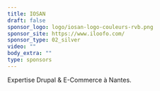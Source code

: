 ```yaml
---
title: IOSAN
draft: false
sponsor_logo: logo/iosan-logo-couleurs-rvb.png
sponsor_site: https://www.iloofo.com/
sponsor_type: 02_silver
video: ""
body_extra: ""
type: sponsors
---
```

Expertise Drupal & E-Commerce à Nantes.